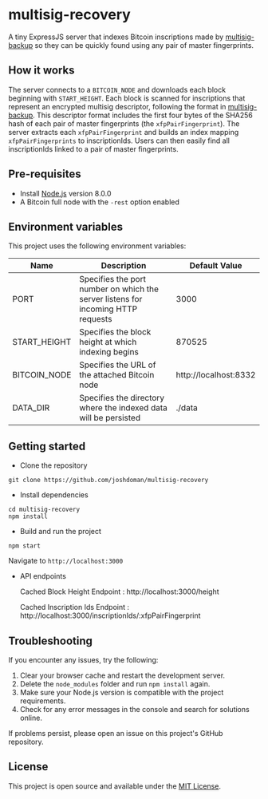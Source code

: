# multisig-recovery

A tiny ExpressJS server that indexes Bitcoin inscriptions made by [multisig-backup](https://github.com/joshdoman/multisig-backup) so 
they can be quickly found using any pair of master fingerprints.

## How it works
The server connects to a `BITCOIN_NODE` and downloads each block beginning with `START_HEIGHT`. Each block is scanned for inscriptions that 
represent an encrypted multisig descriptor, following the format in [multisig-backup](https://github.com/joshdoman/multisig-backup). 
This descriptor format includes the first four bytes of the SHA256 hash of each pair of master fingerprints (the `xfpPairFingerprint`). The
server extracts each `xfpPairFingerprint` and builds an index mapping `xfpPairFingerprints` to inscriptionIds. Users can then easily find all inscriptionIds
linked to a pair of master fingerprints.

## Pre-requisites
- Install [Node.js](https://nodejs.org/en/) version 8.0.0
- A Bitcoin full node with the `-rest` option enabled

## Environment variables
This project uses the following environment variables:

| Name                          | Description                         | Default Value                                  |
| ----------------------------- | ------------------------------------| -----------------------------------------------|
|PORT           | Specifies the port number on which the server listens for incoming HTTP requests               | 3000      |
|START_HEIGHT   | Specifies the block height at which indexing begins                                            | 870525      |
|BITCOIN_NODE   | Specifies the URL of the attached Bitcoin node                                                 | http://localhost:8332 |
|DATA_DIR       | Specifies the directory where the indexed data will be persisted                               | ./data |

## Getting started
- Clone the repository
```
git clone https://github.com/joshdoman/multisig-recovery
```
- Install dependencies
```
cd multisig-recovery
npm install
```
- Build and run the project
```
npm start
```
  Navigate to `http://localhost:3000`

- API endpoints

  Cached Block Height Endpoint : http://localhost:3000/height

  Cached Inscription Ids Endpoint : http://localhost:3000/inscriptionIds/:xfpPairFingerprint

## Troubleshooting

If you encounter any issues, try the following:

1. Clear your browser cache and restart the development server.
2. Delete the `node_modules` folder and run `npm install` again.
3. Make sure your Node.js version is compatible with the project requirements.
4. Check for any error messages in the console and search for solutions online.

If problems persist, please open an issue on this project's GitHub repository.

## License

This project is open source and available under the [MIT License](LICENSE).
